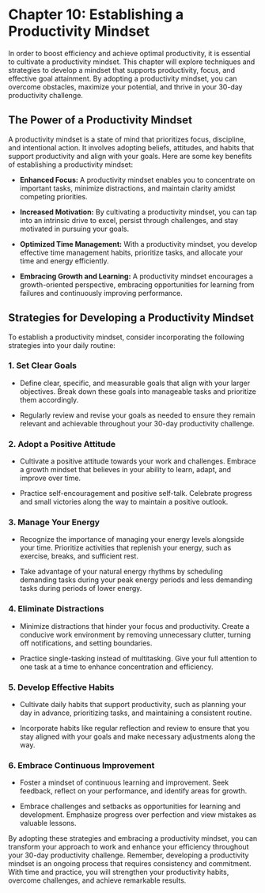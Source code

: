 Chapter 10: Establishing a Productivity Mindset
===============================================

In order to boost efficiency and achieve optimal productivity, it is essential to cultivate a productivity mindset. This chapter will explore techniques and strategies to develop a mindset that supports productivity, focus, and effective goal attainment. By adopting a productivity mindset, you can overcome obstacles, maximize your potential, and thrive in your 30-day productivity challenge.

The Power of a Productivity Mindset
-----------------------------------

A productivity mindset is a state of mind that prioritizes focus, discipline, and intentional action. It involves adopting beliefs, attitudes, and habits that support productivity and align with your goals. Here are some key benefits of establishing a productivity mindset:

* **Enhanced Focus:** A productivity mindset enables you to concentrate on important tasks, minimize distractions, and maintain clarity amidst competing priorities.

* **Increased Motivation:** By cultivating a productivity mindset, you can tap into an intrinsic drive to excel, persist through challenges, and stay motivated in pursuing your goals.

* **Optimized Time Management:** With a productivity mindset, you develop effective time management habits, prioritize tasks, and allocate your time and energy efficiently.

* **Embracing Growth and Learning:** A productivity mindset encourages a growth-oriented perspective, embracing opportunities for learning from failures and continuously improving performance.

Strategies for Developing a Productivity Mindset
------------------------------------------------

To establish a productivity mindset, consider incorporating the following strategies into your daily routine:

### 1. **Set Clear Goals**

* Define clear, specific, and measurable goals that align with your larger objectives. Break down these goals into manageable tasks and prioritize them accordingly.

* Regularly review and revise your goals as needed to ensure they remain relevant and achievable throughout your 30-day productivity challenge.

### 2. **Adopt a Positive Attitude**

* Cultivate a positive attitude towards your work and challenges. Embrace a growth mindset that believes in your ability to learn, adapt, and improve over time.

* Practice self-encouragement and positive self-talk. Celebrate progress and small victories along the way to maintain a positive outlook.

### 3. **Manage Your Energy**

* Recognize the importance of managing your energy levels alongside your time. Prioritize activities that replenish your energy, such as exercise, breaks, and sufficient rest.

* Take advantage of your natural energy rhythms by scheduling demanding tasks during your peak energy periods and less demanding tasks during periods of lower energy.

### 4. **Eliminate Distractions**

* Minimize distractions that hinder your focus and productivity. Create a conducive work environment by removing unnecessary clutter, turning off notifications, and setting boundaries.

* Practice single-tasking instead of multitasking. Give your full attention to one task at a time to enhance concentration and efficiency.

### 5. **Develop Effective Habits**

* Cultivate daily habits that support productivity, such as planning your day in advance, prioritizing tasks, and maintaining a consistent routine.

* Incorporate habits like regular reflection and review to ensure that you stay aligned with your goals and make necessary adjustments along the way.

### 6. **Embrace Continuous Improvement**

* Foster a mindset of continuous learning and improvement. Seek feedback, reflect on your performance, and identify areas for growth.

* Embrace challenges and setbacks as opportunities for learning and development. Emphasize progress over perfection and view mistakes as valuable lessons.

By adopting these strategies and embracing a productivity mindset, you can transform your approach to work and enhance your efficiency throughout your 30-day productivity challenge. Remember, developing a productivity mindset is an ongoing process that requires consistency and commitment. With time and practice, you will strengthen your productivity habits, overcome challenges, and achieve remarkable results.
